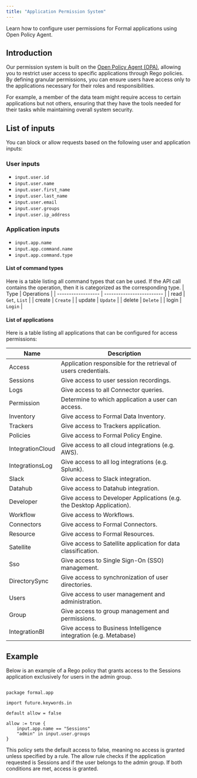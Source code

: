 ```yaml
---
title: "Application Permission System"
---
```


<span className="page-description">Learn how to configure user permissions for Formal applications using Open Policy Agent.</span>

## Introduction

Our permission system is built on the [Open Policy Agent (OPA)](https://www.openpolicyagent.org/), allowing you to restrict user access to specific applications through Rego policies. By defining granular permissions, you can ensure users have access only to the applications necessary for their roles and responsibilities.

For example, a member of the data team might require access to certain applications but not others, ensuring that they have the tools needed for their tasks while maintaining overall system security.

## List of inputs

You can block or allow requests based on the following user and application inputs:

### User inputs

- `input.user.id`
- `input.user.name`
- `input.user.first­_name`
- `input.user.last­_name`
- `input.user.email`
- `input.user.groups`
- `input.user.ip­_address`

### Application inputs

- `input.app.name`
- `input.app.command.name`
- `input.app.command.type`

#### List of command types

Here is a table listing all command types that can be used. If the API call contains the operation, then it is categorized as the corresponding type.
| Type | Operations |
| ------------------ | ------------------------- |
| read | `Get`, `List` |
| create | `Create` |
| update | `Update` |
| delete | `Delete` |
| login | `Login` |

#### List of applications

Here is a table listing all applications that can be configured for access permissions:

| Name             | Description                                                           |
| ---------------- | --------------------------------------------------------------------- |
| Access           | Application responsible for the retrieval of users credentials.       |
| Sessions         | Give access to user session recordings.                               |
| Logs             | Give access to all Connector queries.                                 |
| Permission       | Determine to which application a user can access.                     |
| Inventory        | Give access to Formal Data Inventory.                                 |
| Trackers         | Give access to Trackers application.                                  |
| Policies         | Give access to Formal Policy Engine.                                  |
| IntegrationCloud | Give access to all cloud integrations (e.g. AWS).                     |
| IntegrationsLog  | Give access to all log integrations (e.g. Splunk).                    |
| Slack            | Give access to Slack integration.                                     |
| Datahub          | Give access to Datahub integration.                                   |
| Developer        | Give access to Developer Applications (e.g. the Desktop Application). |
| Workflow         | Give access to Workflows.                                             |
| Connectors       | Give access to Formal Connectors.                                     |
| Resource         | Give access to Formal Resources.                                      |
| Satellite        | Give access to Satellite application for data classification.         |
| Sso              | Give access to Single Sign-On (SSO) management.                       |
| DirectorySync    | Give access to synchronization of user directories.                   |
| Users            | Give access to user management and administration.                    |
| Group            | Give access to group management and permissions.                      |
| IntegrationBI    | Give access to Business Intelligence integration (e.g. Metabase)      |

## Example

Below is an example of a Rego policy that grants access to the Sessions application exclusively for users in the admin group.

```Rego

package formal.app

import future.keywords.in

default allow = false

allow := true {
    input.app.name == "Sessions"
    "admin" in input.user.groups
}

```

This policy sets the default access to false, meaning no access is granted unless specified by a rule. The allow rule checks if the application requested is Sessions and if the user belongs to the admin group. If both conditions are met, access is granted.
